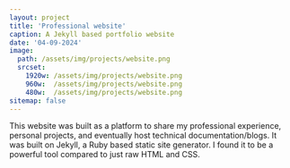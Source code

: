 ```yaml
---
layout: project
title: 'Professional website'
caption: A Jekyll based portfolio website
date: '04-09-2024'
image: 
  path: /assets/img/projects/website.png
  srcset: 
    1920w: /assets/img/projects/website.png
    960w:  /assets/img/projects/website.png
    480w:  /assets/img/projects/website.png
sitemap: false
---
```

This website was built as a platform to share my professional experience, personal projects, 
and eventually host technical documentation/blogs. It was built on Jekyll, a Ruby based static site 
generator. I found it to be a powerful tool compared to just raw HTML and CSS.

